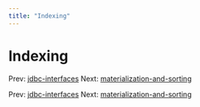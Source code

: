 ```yaml
---
title: "Indexing"
---
```


# Indexing

Prev: [jdbc-interfaces](jdbc-interfaces.md)
Next: [materialization-and-sorting](materialization-and-sorting.md)

Prev: [jdbc-interfaces](jdbc-interfaces.md)
Next: [materialization-and-sorting](materialization-and-sorting.md)
